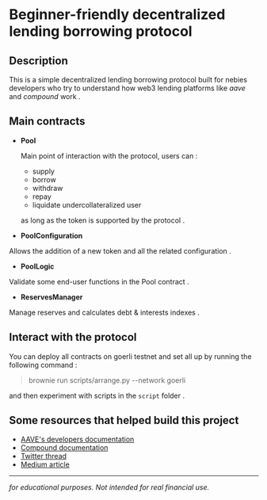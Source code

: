 # Beginner-friendly decentralized lending borrowing protocol

## Description

This is a simple decentralized lending borrowing protocol built for nebies developers who try to understand how web3 lending platforms like _aave_ and _compound_ work .

## Main contracts

- **Pool**

  Main point of interaction with the protocol, users can :

  - supply
  - borrow
  - withdraw
  - repay
  - liquidate undercollateralized user

  as long as the token is supported by the protocol .

- **PoolConfiguration**

Allows the addition of a new token and all the related configuration .

- **PoolLogic**

Validate some end-user functions in the Pool contract .

- **ReservesManager**

Manage reserves and calculates debt & interests indexes .

## Interact with the protocol

You can deploy all contracts on goerli testnet and set all up by running the following command :

> brownie run scripts/arrange.py --network goerli

and then experiment with scripts in the `script` folder .

## Some resources that helped build this project

- [AAVE's developers documentation](https://docs.aave.com/developers/v/2.0/)
- [Compound documentation](https://docs.compound.finance/v2/)
- [Twitter thread](https://twitter.com/kinaumov/status/1535055544368906241)
- [Medium article](https://medium.com/coinmonks/how-to-code-a-lending-protocol-a9b5b021696d)

---

_for educational purposes. Not intended for real financial use._
